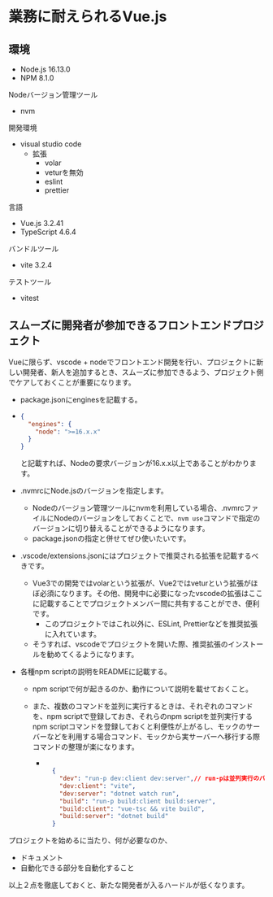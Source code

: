 # 業務に耐えられるVue.js

## 環境

- Node.js 16.13.0
- NPM 8.1.0

Nodeバージョン管理ツール

- nvm

開発環境

- visual studio code
  - 拡張
    - volar
    - veturを無効
    - eslint
    - prettier

言語

- Vue.js 3.2.41
- TypeScript 4.6.4

バンドルツール

- vite 3.2.4

テストツール

- vitest

## スムーズに開発者が参加できるフロントエンドプロジェクト

Vueに限らず、vscode + nodeでフロントエンド開発を行い、プロジェクトに新しい開発者、新人を追加するとき、スムーズに参加できるよう、プロジェクト側でケアしておくことが重要になります。

- package.jsonにenginesを記載する。

- ```json
  {
    "engines": {
      "node": ">=16.x.x"
    }
  }
  ```

  と記載すれば、Nodeの要求バージョンが16.x.x以上であることがわかります。
- .nvmrcにNode.jsのバージョンを指定します。
  - Nodeのバージョン管理ツールにnvmを利用している場合、.nvmrcファイルにNodeのバージョンをしておくことで、`nvm use`コマンドで指定のバージョンに切り替えることができるようになります。
  - package.jsonの指定と併せてぜひ使いたいです。

- .vscode/extensions.jsonにはプロジェクトで推奨される拡張を記載するべきです。
  - Vue3での開発ではvolarという拡張が、Vue2ではveturという拡張がほぼ必須になります。その他、開発中に必要になったvscodeの拡張はここに記載することでプロジェクトメンバー間に共有することができ、便利です。
    - このプロジェクトではこれ以外に、ESLint, Prettierなどを推奨拡張に入れています。
  - そうすれば、vscodeでプロジェクトを開いた際、推奨拡張のインストールを勧めてくるようになります。
- 各種npm scriptの説明をREADMEに記載する。
  - npm scriptで何が起きるのか、動作について説明を載せておくこと。
  - また、複数のコマンドを並列に実行するときは、それぞれのコマンドを、npm scriptで登録しておき、それらのnpm scriptを並列実行するnpm scriptコマンドを登録しておくと利便性が上がるし、モックのサーバーなどを利用する場合コマンド、モックから実サーバーへ移行する際コマンドの整理が楽になります。

    - ```json

        {
          "dev": "run-p dev:client dev:server",// run-pは並列実行のパッケージ
          "dev:client": "vite",
          "dev:server": "dotnet watch run",
          "build": "run-p build:client build:server",
          "build:client": "vue-tsc && vite build",
          "build:server": "dotnet build"
        }

      ```

プロジェクトを始めるに当たり、何が必要なのか、

- ドキュメント
- 自動化できる部分を自動化すること

以上２点を徹底しておくと、新たな開発者が入るハードルが低くなります。
